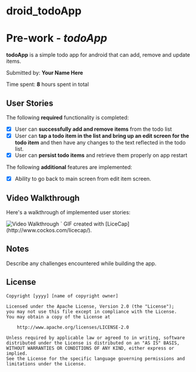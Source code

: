 # droid_todoApp

# Pre-work - *todoApp*

**todoApp** is a simple todo app for android that can add, remove and update items.

Submitted by: **Your Name Here**

Time spent: **8** hours spent in total

## User Stories

The following **required** functionality is completed:

* [x] User can **successfully add and remove items** from the todo list
* [x] User can **tap a todo item in the list and bring up an edit screen for the todo item** and then have any changes to the text reflected in the todo list.
* [x] User can **persist todo items** and retrieve them properly on app restart

The following **additional** features are implemented:

* [x] Ability to go back to main screen from edit item screen.

## Video Walkthrough 

Here's a walkthrough of implemented user stories:

<img src='http://i.imgur.com/I2tKBoM.gifv' title='Video Walkthrough' width='' alt='Video Walkthrough' />
`
GIF created with [LiceCap](http://www.cockos.com/licecap/).

## Notes

Describe any challenges encountered while building the app.

## License

    Copyright [yyyy] [name of copyright owner]

    Licensed under the Apache License, Version 2.0 (the "License");
    you may not use this file except in compliance with the License.
    You may obtain a copy of the License at

        http://www.apache.org/licenses/LICENSE-2.0

    Unless required by applicable law or agreed to in writing, software
    distributed under the License is distributed on an "AS IS" BASIS,
    WITHOUT WARRANTIES OR CONDITIONS OF ANY KIND, either express or implied.
    See the License for the specific language governing permissions and
    limitations under the License.
